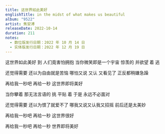 ```yaml
---
title: 这世界如此美好
englishTitle: in the midst of what makes us beautiful
album: "9522"
artist: 焦安溥
releaseDate: 2022-10-14
duration: 211
notes:
  - 数位版发行日期：2022 年 10 月 14 日
  - 实体版发行日期：2022 年 12 月 19 日
---
```

这世界如此美好
到 人们竟害怕拥抱
当你微笑即是一个宇宙
惊羡的 并欲望 着 逃

还觉得需要
还以为自由就是苦恼
哪怕又说 又认 又看见了
正反都稍嫌急躁

再给我一秒吧
再给一秒
这世界即将美好

当你攀着 那无法言语的 挑
平贴 着 于是 永远不必面对

还觉得需要
还以为恨了就爱不了
哪我又说又认我又招摇
前后还是太美妙

再给我一秒吧
再给一秒
这世界很好

再给我一秒吧
再给一秒
世界即将美好